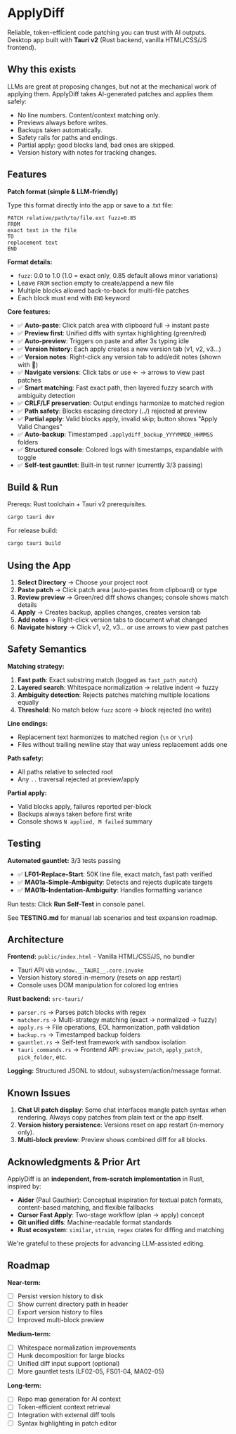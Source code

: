 # ApplyDiff

Reliable, token-efficient code patching you can trust with AI outputs.  
Desktop app built with **Tauri v2** (Rust backend, vanilla HTML/CSS/JS frontend).

## Why this exists

LLMs are great at proposing changes, but not at the mechanical work of applying them. ApplyDiff takes AI-generated patches and applies them safely:
- No line numbers. Content/context matching only.
- Previews always before writes.
- Backups taken automatically.
- Safety rails for paths and endings.
- Partial apply: good blocks land, bad ones are skipped.
- Version history with notes for tracking changes.

## Features

**Patch format (simple & LLM-friendly)**

Type this format directly into the app or save to a .txt file:

```
PATCH relative/path/to/file.ext fuzz=0.85
FROM
exact text in the file
TO
replacement text
END
```

**Format details:**
- `fuzz`: 0.0 to 1.0 (1.0 = exact only, 0.85 default allows minor variations)
- Leave `FROM` section empty to create/append a new file
- Multiple blocks allowed back-to-back for multi-file patches
- Each block must end with `END` keyword

**Core features:**
- ✅ **Auto-paste**: Click patch area with clipboard full → instant paste
- ✅ **Preview first**: Unified diffs with syntax highlighting (green/red)
- ✅ **Auto-preview**: Triggers on paste and after 3s typing idle
- ✅ **Version history**: Each apply creates a new version tab (v1, v2, v3...)
- ✅ **Version notes**: Right-click any version tab to add/edit notes (shown with 📝)
- ✅ **Navigate versions**: Click tabs or use ← → arrows to view past patches
- ✅ **Smart matching**: Fast exact path, then layered fuzzy search with ambiguity detection
- ✅ **CRLF/LF preservation**: Output endings harmonize to matched region
- ✅ **Path safety**: Blocks escaping directory (../) rejected at preview
- ✅ **Partial apply**: Valid blocks apply, invalid skip; button shows "Apply Valid Changes"
- ✅ **Auto-backup**: Timestamped `.applydiff_backup_YYYYMMDD_HHMMSS` folders
- ✅ **Structured console**: Colored logs with timestamps, expandable with toggle
- ✅ **Self-test gauntlet**: Built-in test runner (currently 3/3 passing)

## Build & Run

Prereqs: Rust toolchain + Tauri v2 prerequisites.

```bash
cargo tauri dev
```

For release build:
```bash
cargo tauri build
```

## Using the App

1. **Select Directory** → Choose your project root
2. **Paste patch** → Click patch area (auto-pastes from clipboard) or type
3. **Review preview** → Green/red diff shows changes; console shows match details
4. **Apply** → Creates backup, applies changes, creates version tab
5. **Add notes** → Right-click version tabs to document what changed
6. **Navigate history** → Click v1, v2, v3... or use arrows to view past patches

## Safety Semantics

**Matching strategy:**
1. **Fast path**: Exact substring match (logged as `fast_path_match`)
2. **Layered search**: Whitespace normalization → relative indent → fuzzy
3. **Ambiguity detection**: Rejects patches matching multiple locations equally
4. **Threshold**: No match below `fuzz` score → block rejected (no write)

**Line endings:**
- Replacement text harmonizes to matched region (`\n` or `\r\n`)
- Files without trailing newline stay that way unless replacement adds one

**Path safety:**
- All paths relative to selected root
- Any `..` traversal rejected at preview/apply

**Partial apply:**
- Valid blocks apply, failures reported per-block
- Backups always taken before first write
- Console shows `N applied, M failed` summary

## Testing

**Automated gauntlet:** 3/3 tests passing
- ✅ **LF01-Replace-Start**: 50K line file, exact match, fast path verified
- ✅ **MA01a-Simple-Ambiguity**: Detects and rejects duplicate targets
- ✅ **MA01b-Indentation-Ambiguity**: Handles formatting variance

Run tests: Click **Run Self-Test** in console panel.

See **TESTING.md** for manual lab scenarios and test expansion roadmap.

## Architecture

**Frontend:** `public/index.html` - Vanilla HTML/CSS/JS, no bundler
- Tauri API via `window.__TAURI__.core.invoke`
- Version history stored in-memory (resets on app restart)
- Console uses DOM manipulation for colored log entries

**Rust backend:** `src-tauri/`
- `parser.rs` → Parses patch blocks with regex
- `matcher.rs` → Multi-strategy matching (exact → normalized → fuzzy)
- `apply.rs` → File operations, EOL harmonization, path validation
- `backup.rs` → Timestamped backup folders
- `gauntlet.rs` → Self-test framework with sandbox isolation
- `tauri_commands.rs` → Frontend API: `preview_patch`, `apply_patch`, `pick_folder`, etc.

**Logging:** Structured JSONL to stdout, subsystem/action/message format.

## Known Issues

1. **Chat UI patch display**: Some chat interfaces mangle patch syntax when rendering. Always copy patches from plain text or the app itself.
2. **Version history persistence**: Versions reset on app restart (in-memory only).
3. **Multi-block preview**: Preview shows combined diff for all blocks.

## Acknowledgments & Prior Art

ApplyDiff is an **independent, from-scratch implementation** in Rust, inspired by:

* **Aider** (Paul Gauthier): Conceptual inspiration for textual patch formats, content-based matching, and flexible fallbacks
* **Cursor Fast Apply**: Two-stage workflow (plan → apply) concept
* **Git unified diffs**: Machine-readable format standards
* **Rust ecosystem**: `similar`, `strsim`, `regex` crates for diffing and matching

We're grateful to these projects for advancing LLM-assisted editing.

## Roadmap

**Near-term:**
- [ ] Persist version history to disk
- [ ] Show current directory path in header
- [ ] Export version history to files
- [ ] Improved multi-block preview

**Medium-term:**
- [ ] Whitespace normalization improvements
- [ ] Hunk decomposition for large blocks
- [ ] Unified diff input support (optional)
- [ ] More gauntlet tests (LF02-05, FS01-04, MA02-05)

**Long-term:**
- [ ] Repo map generation for AI context
- [ ] Token-efficient context retrieval
- [ ] Integration with external diff tools
- [ ] Syntax highlighting in patch editor
